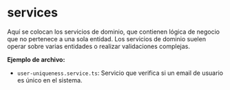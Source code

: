 # services

Aquí se colocan los servicios de dominio, que contienen lógica de negocio que no pertenece a una sola entidad. Los servicios de dominio suelen operar sobre varias entidades o realizar validaciones complejas.

**Ejemplo de archivo:**

- `user-uniqueness.service.ts`: Servicio que verifica si un email de usuario es único en el sistema.
